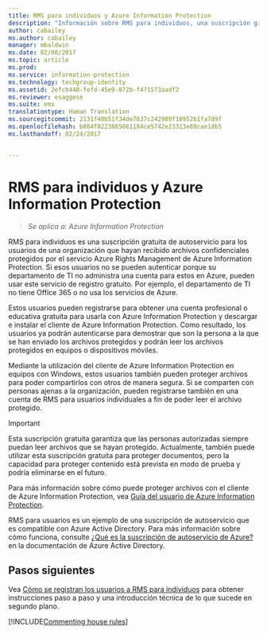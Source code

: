 ```yaml
---
title: RMS para individuos y Azure Information Protection
description: "Información sobre RMS para individuos, una suscripción gratuita de autoservicio para los usuarios de una organización que hayan recibido archivos confidenciales protegidos por el servicio Azure Rights Management, pero que no pueden autenticarse porque su departamento de TI no administra una cuenta para ellos en Azure."
author: cabailey
ms.author: cabailey
manager: mbaldwin
ms.date: 02/08/2017
ms.topic: article
ms.prod: 
ms.service: information-protection
ms.technology: techgroup-identity
ms.assetid: 2efcb440-fefd-45e9-872b-f471573aadf2
ms.reviewer: esaggese
ms.suite: ems
translationtype: Human Translation
ms.sourcegitcommit: 2131f40b51f34de7637c242909f10952b1fa7d9f
ms.openlocfilehash: b864f8223865661184ce5742e23313e88cae1db5
ms.lasthandoff: 02/24/2017


---
```


# <a name="rms-for-individuals-and-azure-information-protection"></a>RMS para individuos y Azure Information Protection

>*Se aplica a: Azure Information Protection*

RMS para individuos es una suscripción gratuita de autoservicio para los usuarios de una organización que hayan recibido archivos confidenciales protegidos por el servicio Azure Rights Management de Azure Information Protection. Si esos usuarios no se pueden autenticar porque su departamento de TI no administra una cuenta para estos en Azure, pueden usar este servicio de registro gratuito. Por ejemplo, el departamento de TI no tiene Office 365 o no usa los servicios de Azure.

Estos usuarios pueden registrarse para obtener una cuenta profesional o educativa gratuita para usarla con Azure Information Protection y descargar e instalar el cliente de Azure Information Protection. Como resultado, los usuarios ya podrán autenticarse para demostrar que son la persona a la que se han enviado los archivos protegidos y podrán leer los archivos protegidos en equipos o dispositivos móviles.

Mediante la utilización del cliente de Azure Information Protection en equipos con Windows, estos usuarios también pueden proteger archivos para poder compartirlos con otros de manera segura. Si se comparten con personas ajenas a la organización, pueden registrarse también en una cuenta de RMS para usuarios individuales a fin de poder leer el archivo protegido.

> [!IMPORTANT]
> Esta suscripción gratuita garantiza que las personas autorizadas siempre puedan leer archivos que se hayan protegido. Actualmente, también puede utilizar esta suscripción gratuita para proteger documentos, pero la capacidad para proteger contenido está prevista en modo de prueba y podría eliminarse en el futuro. 

Para más información sobre cómo puede proteger archivos con el cliente de Azure Information Protection, vea [Guía del usuario de Azure Information Protection](../rms-client/client-user-guide.md).

RMS para usuarios es un ejemplo de una suscripción de autoservicio que es compatible con Azure Active Directory. Para más información sobre cómo funciona, consulte [¿Qué es la suscripción de autoservicio de Azure?](/active-directory/active-directory-self-service-signup) en la documentación de Azure Active Directory. 

## <a name="next-steps"></a>Pasos siguientes
Vea [Cómo se registran los usuarios a RMS para individuos](rms-for-individuals-user-sign-up.md) para obtener instrucciones paso a paso y una introducción técnica de lo que sucede en segundo plano. 

[!INCLUDE[Commenting house rules](../includes/houserules.md)]

